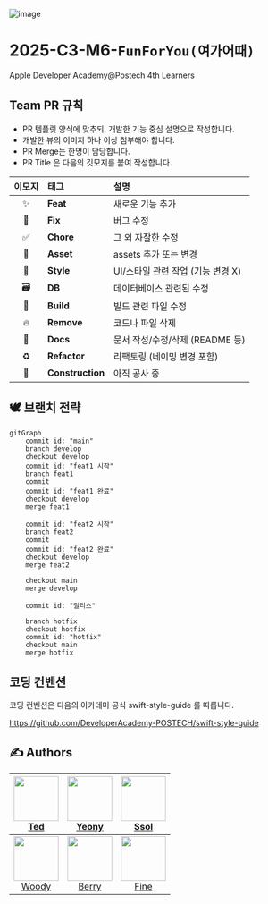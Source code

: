 
![image](https://github.com/user-attachments/assets/6e11c123-c0b5-413f-8652-98656b17b938)

# 2025-C3-M6-`FunForYou(여가어때)`
Apple Developer Academy@Postech 4th Learners

## Team PR 규칙
- PR 템플릿 양식에 맞추되, 개발한 기능 중심 설명으로 작성합니다.
- 개발한 뷰의 이미지 하나 이상 첨부해야 합니다.
- PR Merge는 한명이 담당합니다.
- PR Title 은 다음의 깃모지를 붙여 작성합니다.

| 이모지 | 태그        | 설명                                |
|:------:|:------------|:-------------------------------------|
| ✨     | **Feat**     | 새로운 기능 추가                     |
| 🐛     | **Fix**      | 버그 수정                            |
| ✅     | **Chore**    | 그 외 자잘한 수정                    |
| 🍱     | **Asset**    | assets 추가 또는 변경                |
| 💄     | **Style**    | UI/스타일 관련 작업 (기능 변경 X)    |
| 🗃️     | **DB**       | 데이터베이스 관련된 수정             |
| 👷     | **Build**    | 빌드 관련 파일 수정                  |
| 🔥     | **Remove**   | 코드나 파일 삭제                     |
| 📝     | **Docs**     | 문서 작성/수정/삭제 (README 등)     |
| ♻️     | **Refactor** | 리팩토링 (네이밍 변경 포함)          |
| 🚧     | **Construction** | 아직 공사 중                    |



## 🕊️ 브랜치 전략
```mermaid
gitGraph
    commit id: "main"
    branch develop
    checkout develop
    commit id: "feat1 시작"
    branch feat1
    commit
    commit id: "feat1 완료"
    checkout develop
    merge feat1

    commit id: "feat2 시작"
    branch feat2
    commit
    commit id: "feat2 완료"
    checkout develop
    merge feat2

    checkout main
    merge develop

    commit id: "릴리스"

    branch hotfix
    checkout hotfix
    commit id: "hotfix"
    checkout main
    merge hotfix
```

## 코딩 컨벤션
코딩 컨벤션은 다음의 아카데미 공식 swift-style-guide 를 따릅니다.

https://github.com/DeveloperAcademy-POSTECH/swift-style-guide



## ✍️ Authors

<div align="center">
  
| [<img src="https://github.com/user-attachments/assets/9ad83449-8bf6-4678-814b-190af094d106" width="80" height="80"/><br/>Ted](https://github.com/keon22han) | [<img src="https://github.com/user-attachments/assets/9ad83449-8bf6-4678-814b-190af094d106" width="80" height="80"/><br/>Yeony](https://github.com/youryeony) | [<img src="https://github.com/user-attachments/assets/9ad83449-8bf6-4678-814b-190af094d106" width="80" height="80"/><br/>Ssol](https://github.com/msseock) |
| :---: | :---: | :---: |
| [<img src="https://github.com/user-attachments/assets/9ad83449-8bf6-4678-814b-190af094d106" width="80" height="80"/><br/>Woody](https://github.com/Mark3891) | [<img src="https://github.com/user-attachments/assets/9ad83449-8bf6-4678-814b-190af094d106" width="80" height="80"/><br/>Berry](https://github.com/keon22han) | [<img src="https://github.com/user-attachments/assets/9ad83449-8bf6-4678-814b-190af094d106" width="80" height="80"/><br/>Fine](https://github.com/keon22han) |

</div>
